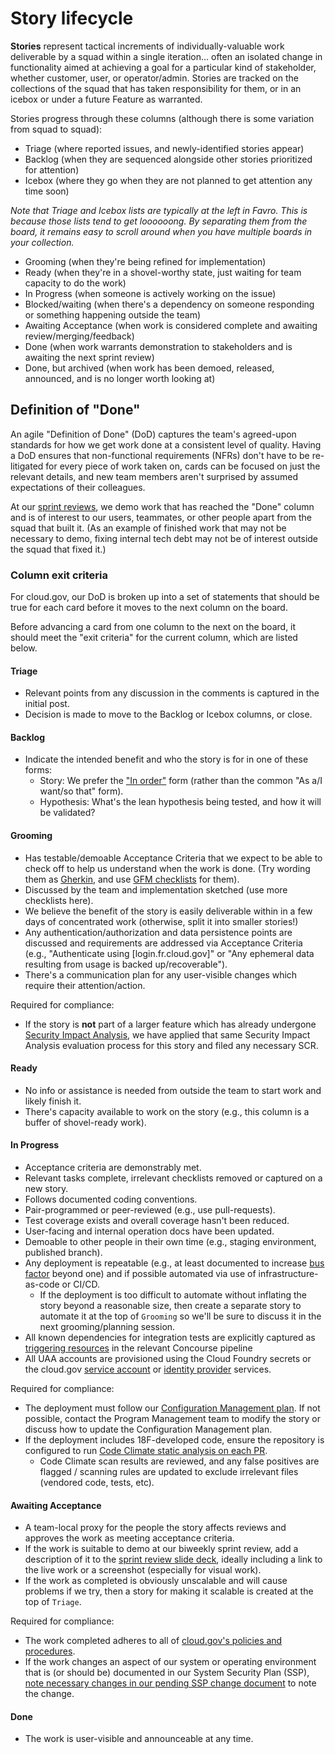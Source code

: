 # Story lifecycle

**Stories** represent tactical increments of individually-valuable work deliverable by a squad within a single iteration... often an isolated change in functionality aimed at achieving a goal for a particular kind of stakeholder, whether customer, user, or operator/admin. Stories are tracked on the collections of the squad that has taken responsibility for them, or in an icebox or under a future Feature as warranted.

Stories progress through these columns (although there is some variation from squad to squad):

- Triage (where reported issues, and newly-identified stories appear)
- Backlog (when they are sequenced alongside other stories prioritized for attention)
- Icebox (where they go when they are not planned to get attention any time soon)

*Note that Triage and Icebox lists are typically at the left in Favro. This is because those lists tend to get loooooong. By separating them from the board, it remains easy to scroll around when you have multiple boards in your collection.* 
- Grooming (when they're being refined for implementation)
- Ready (when they're in a shovel-worthy state, just waiting for team capacity to do the work)
- In Progress (when someone is actively working on the issue)
- Blocked/waiting (when there's a dependency on someone responding or something happening outside the team)
- Awaiting Acceptance (when work is considered complete and awaiting review/merging/feedback)
- Done (when work warrants demonstration to stakeholders and is awaiting the next sprint review)
- Done, but archived (when work has been demoed, released, announced, and is no longer worth looking at)

## Definition of "Done"

An agile "Definition of Done" (DoD) captures the team's agreed-upon standards for how we get work done at a consistent level of quality. Having a DoD ensures that non-functional requirements (NFRs) don't have to be re-litigated for every piece of work taken on, cards can be focused on just the relevant details, and new team members aren't surprised by assumed expectations of their colleagues.

At our [sprint reviews](https://docs.google.com/presentation/d/192PxdXMrCS__QcG6-px5x7n4Mp860ZSb_gqCDlrQwiE/edit), we demo work that has reached the "Done" column and is of interest to our users, teammates, or other people apart from the squad that built it. (As an example of finished work that may not be necessary to demo, fixing internal tech debt may not be of interest outside the squad that fixed it.)

### Column exit criteria
For cloud.gov, our DoD is broken up into a set of statements that should be true for each card before it moves to the next column on the board. 

Before advancing a card from one column to the next on the board, it should meet the "exit criteria" for the current column, which are listed below.

#### Triage

- Relevant points from any discussion in the comments is captured in the initial post.
- Decision is made to move to the Backlog or Icebox columns, or close.

#### Backlog

- Indicate the intended benefit and who the story is for in one of these forms:
  - Story: We prefer the ["In order"](http://blog.crisp.se/2014/09/25/david-evans/as-a-i-want-so-that-considered-harmful) form (rather than the common "As a/I want/so that" form).
  - Hypothesis: What's the lean hypothesis being tested, and how it will be validated?

#### Grooming

- Has testable/demoable Acceptance Criteria that we expect to be able to check off to help us understand when the work is done. (Try wording them as [Gherkin](https://en.wikipedia.org/wiki/Behavior-driven_development#Behavioural_specifications), and use [GFM checklists](https://github.com/blog/1375-task-lists-in-gfm-issues-pulls-comments) for them).
- Discussed by the team and implementation sketched (use more checklists here).
- We believe the benefit of the story is easily deliverable within in a few days of concentrated work (otherwise, split it into smaller stories!)
- Any authentication/authorization and data persistence points are discussed and requirements are addressed via Acceptance Criteria (e.g., "Authenticate using [login.fr.cloud.gov]" or "Any ephemeral data resulting from usage is backed up/recoverable").
- There's a communication plan for any user-visible changes which require their attention/action.

Required for compliance: 
<!-- Security impact analysis is due to CM-3 part b, CM-4 -->
<!-- New software integration check is due to CM-7 (5) part a -->

- If the story is **not** part of a larger feature which has already undergone [Security Impact Analysis](FeatureLifecycle.md#security-impact-analysis), we have applied that same Security Impact Analysis evaluation process for this story and filed any necessary SCR.

#### Ready

- No info or assistance is needed from outside the team to start work and likely finish it.
- There's capacity available to work on the story (e.g., this column is a buffer of shovel-ready work).

#### In Progress

- Acceptance criteria are demonstrably met.
- Relevant tasks complete, irrelevant checklists removed or captured on a new story.
- Follows documented coding conventions.
- Pair-programmed or peer-reviewed (e.g., use pull-requests).
- Test coverage exists and overall coverage hasn't been reduced.
- User-facing and internal operation docs have been updated.
- Demoable to other people in their own time (e.g., staging environment, published branch).
- Any deployment is repeatable (e.g., at least documented to increase [bus factor](https://en.wikipedia.org/wiki/Bus_factor) beyond one) and if possible automated via use of infrastructure-as-code or CI/CD.
  - If the deployment is too difficult to automate without inflating the story beyond a reasonable size, then create a separate story to automate it at the top of `Grooming` so we'll be sure to discuss it in the next grooming/planning session.
- All known dependencies for integration tests are explicitly captured as [triggering resources](https://concoursetutorial.com/basics/triggers/) in the relevant Concourse pipeline
- All UAA accounts are provisioned using the Cloud Foundry secrets or the cloud.gov [service account](https://cloud.gov/docs/services/cloud-gov-service-account/) or [identity provider](https://cloud.gov/docs/services/cloud-gov-identity-provider/) services.

Required for compliance:

- The deployment must follow our [Configuration Management plan](https://docs.cloud.gov/ops/configuration-management/).  If not possible, contact the Program Management team to modify the story or discuss how to update the Configuration Management plan.  
- If the deployment includes 18F-developed code, ensure the repository is configured to run [Code Climate static analysis on each PR](https://docs.codeclimate.com/docs/github#pull-requests).
  - Code Climate scan results are reviewed, and any false positives are flagged / scanning rules are updated to exclude irrelevant files (vendored code, tests, etc).

#### Awaiting Acceptance

- A team-local proxy for the people the story affects reviews and approves the work as meeting acceptance criteria.
- If the work is suitable to demo at our biweekly sprint review, add a description of it to the [sprint review slide deck](https://docs.google.com/presentation/d/192PxdXMrCS__QcG6-px5x7n4Mp860ZSb_gqCDlrQwiE/edit), ideally including a link to the live work or a screenshot (especially for visual work).
- If the work as completed is obviously unscalable and will cause problems if we try, then a story for making it scalable is created at the top of `Triage`.

Required for compliance:

- The work completed adheres to all of [cloud.gov's policies and procedures](https://github.com/18F/compliance-docs).
- If the work changes an aspect of our system or operating environment that is (or should be) documented in our System Security Plan (SSP), [note necessary changes in our pending SSP change document](https://docs.google.com/a/gsa.gov/document/d/1CWi8efCQKi6TS5oxm76YpSvx3pyQMiW-F0i7lIsdBXk/edit?usp=drive_web) to note the change.

#### Done

- The work is user-visible and announceable at any time.

